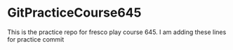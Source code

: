 # GitPracticeCourse645
This is the practice repo for fresco play course 645. I am adding these lines for practice commit
